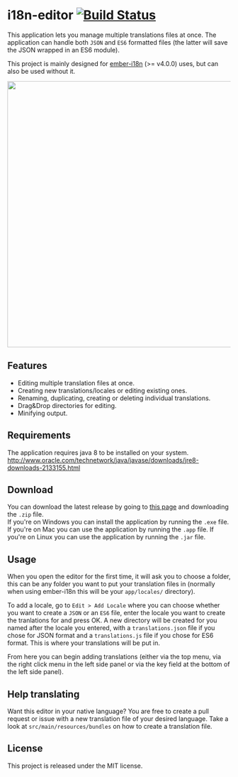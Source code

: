 # i18n-editor [![Build Status](https://travis-ci.org/jcbvm/ember-i18n-editor.svg?branch=master)](https://travis-ci.org/jcbvm/ember-i18n-editor)

This application lets you manage multiple translations files at once. The application can handle both `JSON` and `ES6` formatted files (the latter will save the JSON wrapped in an ES6 module).

This project is mainly designed for [ember-i18n](https://github.com/jamesarosen/ember-i18n) (>= v4.0.0) uses, but can also be used without it.

<img src="https://raw.github.com/jcbvm/ember-i18n-editor/master/screenshot.jpg?2" width="600">

## Features

- Editing multiple translation files at once.
- Creating new translations/locales or editing existing ones.
- Renaming, duplicating, creating or deleting individual translations.
- Drag&Drop directories for editing.
- Minifying output.

## Requirements

The application requires java 8 to be installed on your system.<br>
http://www.oracle.com/technetwork/java/javase/downloads/jre8-downloads-2133155.html

## Download

You can download the latest release by going to [this page](https://github.com/jcbvm/ember-i18n-editor/releases/latest) and downloading the `.zip` file.<br> If you're on Windows you can install the application by running the `.exe` file. If you're on Mac you can use the application by running the `.app` file. If you're on Linux you can use the application by running the `.jar` file.<br>

## Usage

When you open the editor for the first time, it will ask you to choose a folder, this can be any folder you want to put your translation files in (normally when using ember-i18n this will be your `app/locales/` directory). 

To add a locale, go to `Edit > Add Locale` where you can choose whether you want to create a `JSON` or an `ES6` file, enter the locale you want to create the tranlations for and press OK. A new directory will be created for you named after the locale you entered, with a `translations.json` file if you chose for JSON format and a `translations.js` file if you chose for ES6 format. This is where your translations will be put in.

From here you can begin adding translations (either via the top menu, via the right click menu in the left side panel or via the key field at the bottom of the left side panel).

## Help translating

Want this editor in your native language? You are free to create a pull request or issue with a new translation file of your desired language. Take a look at `src/main/resources/bundles` on how to create a translation file.

## License

This project is released under the MIT license.
